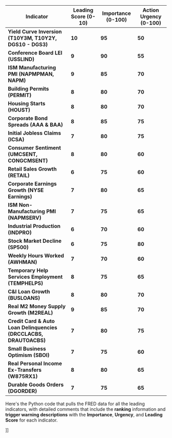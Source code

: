 
| Indicator                                                         | **Leading Score (0-10)** | **Importance (0-100)** | **Action Urgency (0-100)** |
| ----------------------------------------------------------------- | ------------------------ | ---------------------- | -------------------------- |
| **Yield Curve Inversion (T10Y3M, T10Y2Y, DGS10 - DGS3)**          | **10**                   | **95**                 | **50**                     |
| **Conference Board LEI (USSLIND)**                                | **9**                    | **90**                 | **55**                     |
| **ISM Manufacturing PMI (NAPMPMAN, NAPM)**                        | **9**                    | **85**                 | **70**                     |
| **Building Permits (PERMIT)**                                     | **8**                    | **80**                 | **70**                     |
| **Housing Starts (HOUST)**                                        | **8**                    | **80**                 | **70**                     |
| **Corporate Bond Spreads (AAA & BAA)**                            | **8**                    | **85**                 | **75**                     |
| **Initial Jobless Claims (ICSA)**                                 | **7**                    | **80**                 | **75**                     |
| **Consumer Sentiment (UMCSENT, CONGCMSENT)**                      | **8**                    | **80**                 | **60**                     |
| **Retail Sales Growth (RETAIL)**                                  | **6**                    | **75**                 | **60**                     |
| **Corporate Earnings Growth (NYSE Earnings)**                     | **7**                    | **80**                 | **65**                     |
| **ISM Non-Manufacturing PMI (NAPMSERV)**                          | **7**                    | **75**                 | **65**                     |
| **Industrial Production (INDPRO)**                                | **6**                    | **70**                 | **60**                     |
| **Stock Market Decline (SP500)**                                  | **6**                    | **75**                 | **80**                     |
| **Weekly Hours Worked (AWHMAN)**                                  | **7**                    | **70**                 | **60**                     |
| **Temporary Help Services Employment (TEMPHELPS)**                | **8**                    | **75**                 | **65**                     |
| **C&I Loan Growth (BUSLOANS)**                                    | **8**                    | **80**                 | **70**                     |
| **Real M2 Money Supply Growth (M2REAL)**                          | **9**                    | **85**                 | **70**                     |
| **Credit Card & Auto Loan Delinquencies (DRCCLACBS, DRAUTOACBS)** | **7**                    | **80**                 | **75**                     |
| **Small Business Optimism (SBOI)**                                | **7**                    | **75**                 | **60**                     |
| **Real Personal Income Ex-Transfers (W875RX1)**                   | **8**                    | **80**                 | **65**                     |
| **Durable Goods Orders (DGORDER)**                                | **7**                    | **75**                 | **65**                     |

Here's the Python code that pulls the FRED data for all the leading indicators, with detailed comments that include the **ranking** information and **trigger warning descriptions** with the **Importance**, **Urgency**, and **Leading Score** for each indicator.

 ]]